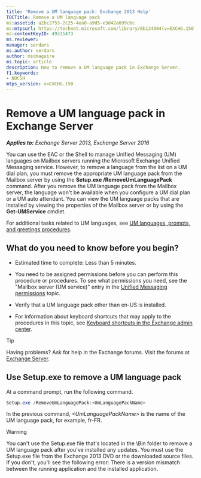 ```yaml
---
title: 'Remove a UM language pack: Exchange 2013 Help'
TOCTitle: Remove a UM language pack
ms:assetid: a2bc2753-2c25-4ea0-a9d5-e3d42a699c6c
ms:mtpsurl: https://technet.microsoft.com/library/Bb124004(v=EXCHG.150)
ms:contentKeyID: 49315473
ms.reviewer: 
manager: serdars
ms.author: serdars
author: msdmaguire
ms.topic: article
description: How to remove a UM language pack in Exchange Server.
f1.keywords:
- NOCSH
mtps_version: v=EXCHG.150
---
```


# Remove a UM language pack in Exchange Server

_**Applies to:** Exchange Server 2013, Exchange Server 2016_

You can use the EAC or the Shell to manage Unified Messaging (UM) languages on Mailbox servers running the Microsoft Exchange Unified Messaging service. However, to remove a language from the list on a UM dial plan, you must remove the appropriate UM language pack from the Mailbox server by using the **Setup.exe /RemoveUmLanguagePack** command. After you remove the UM language pack from the Mailbox server, the language won't be available when you configure a UM dial plan or a UM auto attendant. You can view the UM language packs that are installed by viewing the properties of the Mailbox server or by using the **Get-UMService** cmdlet.

For additional tasks related to UM languages, see [UM languages, prompts, and greetings procedures](um-languages-prompts-and-greetings-procedures-exchange-2013-help.md).

## What do you need to know before you begin?

- Estimated time to complete: Less than 5 minutes.

- You need to be assigned permissions before you can perform this procedure or procedures. To see what permissions you need, see the "Mailbox server (UM service)" entry in the [Unified Messaging permissions](unified-messaging-permissions-exchange-2013-help.md) topic.

- Verify that a UM language pack other than en-US is installed.

- For information about keyboard shortcuts that may apply to the procedures in this topic, see [Keyboard shortcuts in the Exchange admin center](keyboard-shortcuts-in-the-exchange-admin-center-2013-help.md).

> [!TIP]
> Having problems? Ask for help in the Exchange forums. Visit the forums at [Exchange Server](https://social.technet.microsoft.com/forums/office/home?category=exchangeserver).

## Use Setup.exe to remove a UM language pack

At a command prompt, run the following command.

```powershell
Setup.exe /RemoveUmLanguagePack:<UmLanguagePackName>
```

In the previous command, *\<UmLanguagePackName\>* is the name of the UM language pack, for example, fr-FR.

> [!WARNING]
> You can't use the Setup.exe file that's located in the \Bin folder to remove a UM language pack after you've installed any updates. You must use the Setup.exe file from the Exchange 2013 DVD or the downloaded source files. If you don't, you'll see the following error: There is a version mismatch between the running application and the installed application.
